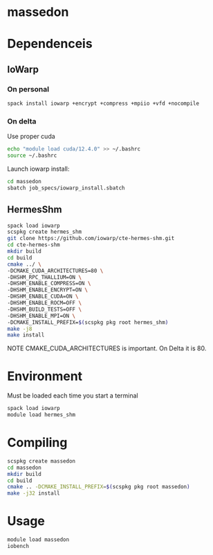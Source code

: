 # massedon

# Dependenceis

## IoWarp

### On personal
```bash
spack install iowarp +encrypt +compress +mpiio +vfd +nocompile
```


### On delta
Use proper cuda
```bash
echo "module load cuda/12.4.0" >> ~/.bashrc
source ~/.bashrc
```

Launch iowarp install:
```bash
cd massedon
sbatch job_specs/iowarp_install.sbatch
```

## HermesShm

```bash
spack load iowarp
scspkg create hermes_shm
git clone https://github.com/iowarp/cte-hermes-shm.git
cd cte-hermes-shm
mkdir build
cd build
cmake ../ \
-DCMAKE_CUDA_ARCHITECTURES=80 \
-DHSHM_RPC_THALLIUM=ON \
-DHSHM_ENABLE_COMPRESS=ON \
-DHSHM_ENABLE_ENCRYPT=ON \
-DHSHM_ENABLE_CUDA=ON \
-DHSHM_ENABLE_ROCM=OFF \
-DHSHM_BUILD_TESTS=OFF \
-DHSHM_ENABLE_MPI=ON \
-DCMAKE_INSTALL_PREFIX=$(scspkg pkg root hermes_shm)
make -j8
make install
```

NOTE CMAKE_CUDA_ARCHITECTURES is important. On Delta it is 80.

# Environment

Must be loaded each time you start a terminal
```bash
spack load iowarp
module load hermes_shm
```

# Compiling 

```bash
scspkg create massedon
cd massedon
mkdir build
cd build
cmake .. -DCMAKE_INSTALL_PREFIX=$(scspkg pkg root massedon)
make -j32 install
```

# Usage
```bash
module load massedon
iobench
```
